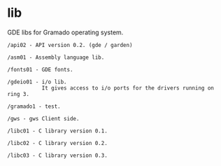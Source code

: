 # lib

 GDE libs for Gramado operating system.


   
    /api02 - API version 0.2. (gde / garden)
   
    /asm01 - Assembly language lib.
   
    /fonts01 - GDE fonts.    
 
    /gdeio01 - i/o lib.
	           It gives access to i/o ports for the drivers running on ring 3.
			   
    /gramado1 - test.

    /gws - gws Client side.
	
    /libc01 - C library version 0.1.
	
    /libc02 - C library version 0.2.
	
    /libc03 - C library version 0.3.
    
    
    
    
    
    	
	
